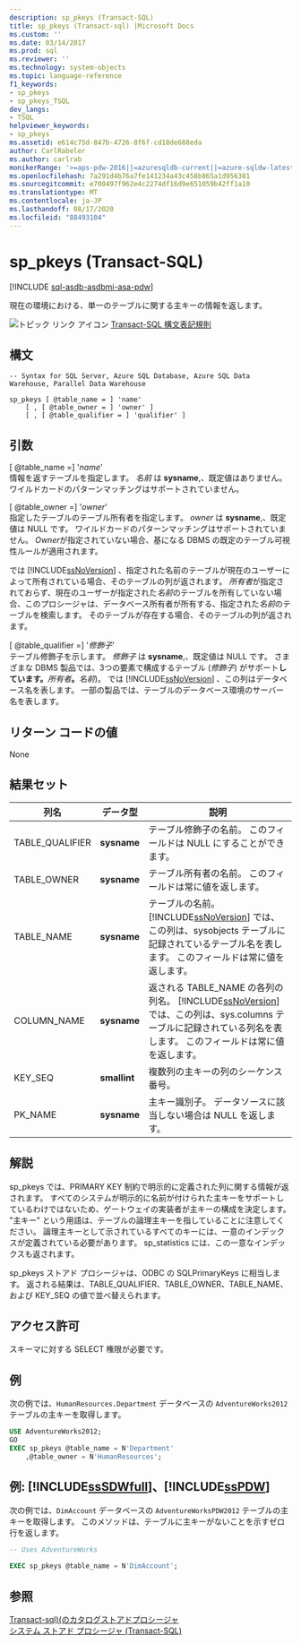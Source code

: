 ```yaml
---
description: sp_pkeys (Transact-SQL)
title: sp_pkeys (Transact-sql) |Microsoft Docs
ms.custom: ''
ms.date: 03/14/2017
ms.prod: sql
ms.reviewer: ''
ms.technology: system-objects
ms.topic: language-reference
f1_keywords:
- sp_pkeys
- sp_pkeys_TSQL
dev_langs:
- TSQL
helpviewer_keywords:
- sp_pkeys
ms.assetid: e614c75d-847b-4726-8f6f-cd18de688eda
author: CarlRabeler
ms.author: carlrab
monikerRange: '>=aps-pdw-2016||=azuresqldb-current||=azure-sqldw-latest||>=sql-server-2016||=sqlallproducts-allversions||>=sql-server-linux-2017||=azuresqldb-mi-current'
ms.openlocfilehash: 7a291d4b76a7fe141234a43c458b865a1d956381
ms.sourcegitcommit: e700497f962e4c2274df16d9e651059b42ff1a10
ms.translationtype: MT
ms.contentlocale: ja-JP
ms.lasthandoff: 08/17/2020
ms.locfileid: "88493104"
---
```

# <a name="sp_pkeys-transact-sql"></a>sp_pkeys (Transact-SQL)
[!INCLUDE [sql-asdb-asdbmi-asa-pdw](../../includes/applies-to-version/sql-asdb-asdbmi-asa-pdw.md)]

  現在の環境における、単一のテーブルに関する主キーの情報を返します。  
  
 ![トピック リンク アイコン](../../database-engine/configure-windows/media/topic-link.gif "トピック リンク アイコン") [Transact-SQL 構文表記規則](../../t-sql/language-elements/transact-sql-syntax-conventions-transact-sql.md)  
  
## <a name="syntax"></a>構文  
  
```syntaxsql  
-- Syntax for SQL Server, Azure SQL Database, Azure SQL Data Warehouse, Parallel Data Warehouse  
  
sp_pkeys [ @table_name = ] 'name'       
    [ , [ @table_owner = ] 'owner' ]   
    [ , [ @table_qualifier = ] 'qualifier' ]  
```  
  
## <a name="arguments"></a>引数  
 [ @table_name =] '*name*'  
 情報を返すテーブルを指定します。 *名前* は **sysname**,、既定値はありません。 ワイルドカードのパターンマッチングはサポートされていません。  
  
 [ @table_owner =] '*owner*'  
 指定したテーブルのテーブル所有者を指定します。 *owner* は **sysname**,、既定値は NULL です。 ワイルドカードのパターンマッチングはサポートされていません。 *Owner*が指定されていない場合、基になる DBMS の既定のテーブル可視性ルールが適用されます。  
  
 では [!INCLUDE[ssNoVersion](../../includes/ssnoversion-md.md)] 、指定された名前のテーブルが現在のユーザーによって所有されている場合、そのテーブルの列が返されます。 *所有者*が指定されておらず、現在のユーザーが指定された*名前*のテーブルを所有していない場合、このプロシージャは、データベース所有者が所有する、指定された*名前*のテーブルを検索します。 そのテーブルが存在する場合、そのテーブルの列が返されます。  
  
 [ @table_qualifier =] '*修飾子*'  
 テーブル修飾子を示します。 *修飾子* は **sysname**,、既定値は NULL です。 さまざまな DBMS 製品では、3つの要素で構成するテーブル (_修飾子_) がサポート**しています。**_所有者_**。**_名前_)。 では [!INCLUDE[ssNoVersion](../../includes/ssnoversion-md.md)] 、この列はデータベース名を表します。 一部の製品では、テーブルのデータベース環境のサーバー名を表します。  
  
## <a name="return-code-values"></a>リターン コードの値  
 None  
  
## <a name="result-sets"></a>結果セット  
  
|列名|データ型|説明|  
|-----------------|---------------|-----------------|  
|TABLE_QUALIFIER|**sysname**|テーブル修飾子の名前。 このフィールドは NULL にすることができます。|  
|TABLE_OWNER|**sysname**|テーブル所有者の名前。 このフィールドは常に値を返します。|  
|TABLE_NAME|**sysname**|テーブルの名前。 [!INCLUDE[ssNoVersion](../../includes/ssnoversion-md.md)] では、この列は、sysobjects テーブルに記録されているテーブル名を表します。 このフィールドは常に値を返します。|  
|COLUMN_NAME|**sysname**|返される TABLE_NAME の各列の列名。 [!INCLUDE[ssNoVersion](../../includes/ssnoversion-md.md)] では、この列は、sys.columns テーブルに記録されている列名を表します。 このフィールドは常に値を返します。|  
|KEY_SEQ|**smallint**|複数列の主キーの列のシーケンス番号。|  
|PK_NAME|**sysname**|主キー識別子。 データソースに該当しない場合は NULL を返します。|  
  
## <a name="remarks"></a>解説  
 sp_pkeys では、PRIMARY KEY 制約で明示的に定義された列に関する情報が返されます。 すべてのシステムが明示的に名前が付けられた主キーをサポートしているわけではないため、ゲートウェイの実装者が主キーの構成を決定します。 "主キー" という用語は、テーブルの論理主キーを指していることに注意してください。 論理主キーとして示されているすべてのキーには、一意のインデックスが定義されている必要があります。 sp_statistics には、この一意なインデックスも返されます。  
  
 sp_pkeys ストアド プロシージャは、ODBC の SQLPrimaryKeys に相当します。 返される結果は、TABLE_QUALIFIER、TABLE_OWNER、TABLE_NAME、および KEY_SEQ の値で並べ替えられます。  
  
## <a name="permissions"></a>アクセス許可  
 スキーマに対する SELECT 権限が必要です。  
  
## <a name="examples"></a>例  
 次の例では、`HumanResources.Department` データベースの `AdventureWorks2012` テーブルの主キーを取得します。  
  
```sql  
USE AdventureWorks2012;  
GO  
EXEC sp_pkeys @table_name = N'Department'  
    ,@table_owner = N'HumanResources';  
```  
  
## <a name="examples-sssdwfull-and-sspdw"></a>例: [!INCLUDE[ssSDWfull](../../includes/sssdwfull-md.md)]、[!INCLUDE[ssPDW](../../includes/sspdw-md.md)]  
 次の例では、`DimAccount` データベースの `AdventureWorksPDW2012` テーブルの主キーを取得します。 このメソッドは、テーブルに主キーがないことを示すゼロ行を返します。  
  
```sql  
-- Uses AdventureWorks  
  
EXEC sp_pkeys @table_name = N'DimAccount';  
```  
  
## <a name="see-also"></a>参照  
 [Transact-sql&#41;&#40;のカタログストアドプロシージャ ](../../relational-databases/system-stored-procedures/catalog-stored-procedures-transact-sql.md)   
 [システム ストアド プロシージャ &#40;Transact-SQL&#41;](../../relational-databases/system-stored-procedures/system-stored-procedures-transact-sql.md)  
  
  

